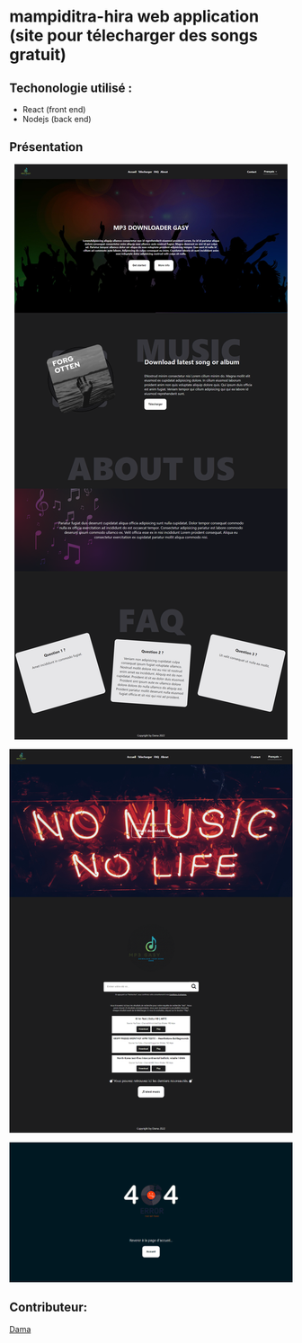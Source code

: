 # mampiditra-hira web application (site pour télecharger des songs gratuit)

## Techonologie utilisé :
* React (front end)
* Nodejs (back end)

## Présentation <br>
<p align="center">
  <img src="screenshoots/mp3gasy.png" />
</p>
<p align="center">
  <img src="screenshoots/download_page.png" />
</p>
<p align="center">
  <img src="screenshoots/error.png" />
</p>

## Contributeur:
<a href="https://portfolio.iteam-s.mg/?u=Dama">Dama</a>

